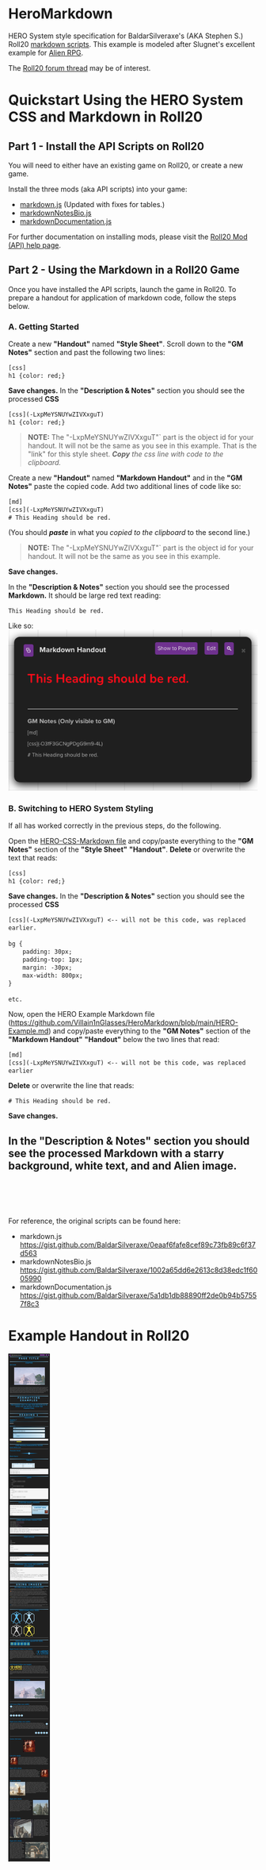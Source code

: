 # HeroMarkdown
HERO System style specification for BaldarSilveraxe's (AKA Stephen S.) Roll20 [markdown scripts](https://gist.github.com/BaldarSilveraxe/). This example is modeled after Slugnet's excellent example for [Alien RPG](https://github.com/slugnet/roll20/tree/main/AlienRPGMarkdown). 

The [Roll20 forum thread](https://app.roll20.net/forum/post/8028597/script-markdown-handouts-and-bios/?pagenum=1) may be of interest.

# Quickstart Using the HERO System CSS and Markdown in Roll20

## Part 1 - Install the API Scripts on Roll20
You will need to either have an existing game on Roll20, or create a new game.

Install the three mods (aka API scripts) into your game:
- [markdown.js](https://github.com/Villain1nGlasses/HeroMarkdown/blob/main/markdown.js) (Updated with fixes for tables.)
- [markdownNotesBio.js](https://github.com/Villain1nGlasses/HeroMarkdown/blob/main/markdownNotesBio.js)
- [markdownDocumentation.js](https://github.com/Villain1nGlasses/HeroMarkdown/blob/main/markdownDocumentation.js)

For further documentation on installing mods, please visit the [Roll20 Mod (API) help page](https://help.roll20.net/hc/en-us/articles/360037256714-Roll20-Mods-API).

## Part 2 - Using the Markdown in a Roll20 Game
Once you have installed the API scripts, launch the game in Roll20. To prepare a handout for application of markdown code, follow the steps below.

### A. Getting Started
Create a new **"Handout"** named **"Style Sheet"**. Scroll down to the **"GM Notes"** section and past the following two lines:
```
[css]
h1 {color: red;}
```
**Save changes.**
In the **"Description & Notes"** section you should see the processed **CSS**
```
[css](-LxpMeYSNUYwZIVXxguT)
h1 {color: red;}
```
> **NOTE:** The "-LxpMeYSNUYwZIVXxguT"` part is the object id for your handout. It will not be the same as you see in this example.
That is the "link" for this style sheet. ***Copy*** *the css line with code to the clipboard.*

Create a new **"Handout"** named **"Markdown Handout"** and in the **"GM Notes"** paste the copied code. Add two additional lines of code like so:
```
[md]
[css](-LxpMeYSNUYwZIVXxguT)
# This Heading should be red.
```
(You should ***paste*** in what you *copied to the clipboard* to the second line.)
> **NOTE:** The "-LxpMeYSNUYwZIVXxguT"` part is the object id for your handout. It will not be the same as you see in this example.
> 
**Save changes.**

In the **"Description & Notes"** section you should see the processed **Markdown.**
It should be large red text reading:

```
This Heading should be red.
```
Like so:
![Markdown Handout](/images/markdown_handout_example.png?raw=true)

### B. Switching to HERO System Styling
If all has worked correctly in the previous steps, do the following.

Open the [HERO-CSS-Markdown file](https://github.com/Villain1nGlasses/HeroMarkdown/blob/main/HERO-CSS-Markdown.css) and copy/paste everything to the **"GM Notes"** section of the  **"Style Sheet"** **"Handout"**. **Delete** or overwrite the text that reads:
```
[css]
h1 {color: red;}
```
**Save changes.**
In the **"Description & Notes"** section you should see the processed **CSS**
```
[css](-LxpMeYSNUYwZIVXxguT) <-- will not be this code, was replaced earlier.

bg {
	padding: 30px;
	padding-top: 1px;
	margin: -30px;
	max-width: 800px;
}

etc.
```

Now, open the HERO Example Markdown file (https://github.com/Villain1nGlasses/HeroMarkdown/blob/main/HERO-Example.md) and copy/paste everything to the **"GM Notes"** section of the **"Markdown Handout"** **"Handout"** below the two lines that read:
```
[md]
[css](-LxpMeYSNUYwZIVXxguT) <-- will not be this code, was replaced earlier
```
**Delete** or overwrite the line that reads:
```
# This Heading should be red.
```

**Save changes.**

In the **"Description & Notes"** section you should see the processed **Markdown** with a starry background, white text, and and Alien image.
<br>
<br>
---
<br>
<br>

For reference, the original scripts can be found here:
- markdown.js https://gist.github.com/BaldarSilveraxe/0eaaf6fafe8cef89c73fb89c6f37d563
- markdownNotesBio.js https://gist.github.com/BaldarSilveraxe/1002a65dd6e2613c8d38edc1f6005990
- markdownDocumentation.js https://gist.github.com/BaldarSilveraxe/5a1db1db88890ff2de0b94b57557f8c3

# Example Handout in Roll20

![Overview of Markdown Available in Roll20](https://github.com/Villain1nGlasses/HeroMarkdown/blob/main/HERO-Example.png)


